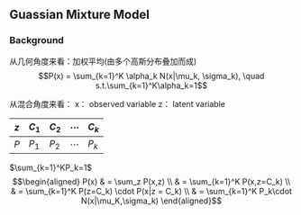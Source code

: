## Guassian Mixture Model

### Background

从几何角度来看：加权平均(由多个高斯分布叠加而成)
$$P(x) = \sum_{k=1}^K \alpha_k N(x|\mu_k,
\sigma_k), \quad s.t.\sum_{k=1}^K\alpha_k=1$$


从混合角度来看：
x： observed variable
z： latent variable

$z$|$C_1$|$C_2$|$\cdots$|$C_k$
-|-|-|-|-|
$P$|$P_1$|$P_2$|$\cdots$|$P_k$
$\sum_{k=1}^KP_k=1$
$$\begin{aligned} 
P(x) & = \sum_z P(x,z) \\
& = \sum_{k=1}^K P(x,z=C_k) \\
& =   \sum_{k=1}^K P(z=C_k) \cdot P(x|z = C_k) \\
& = \sum_{k=1}^K P_k\cdot N(x|\mu_K,\sigma_k)
\end{aligned}$$
